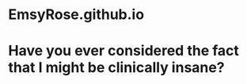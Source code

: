 # EmsyRose.github.io
<html>
<h1> Have you ever considered the fact that I might be clinically insane?</h1>
  
</html>
